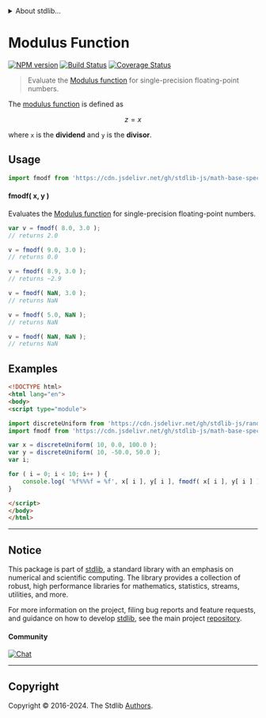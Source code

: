 <!--

@license Apache-2.0

Copyright (c) 2024 The Stdlib Authors.

Licensed under the Apache License, Version 2.0 (the "License");
you may not use this file except in compliance with the License.
You may obtain a copy of the License at

   http://www.apache.org/licenses/LICENSE-2.0

Unless required by applicable law or agreed to in writing, software
distributed under the License is distributed on an "AS IS" BASIS,
WITHOUT WARRANTIES OR CONDITIONS OF ANY KIND, either express or implied.
See the License for the specific language governing permissions and
limitations under the License.

-->


<details>
  <summary>
    About stdlib...
  </summary>
  <p>We believe in a future in which the web is a preferred environment for numerical computation. To help realize this future, we've built stdlib. stdlib is a standard library, with an emphasis on numerical and scientific computation, written in JavaScript (and C) for execution in browsers and in Node.js.</p>
  <p>The library is fully decomposable, being architected in such a way that you can swap out and mix and match APIs and functionality to cater to your exact preferences and use cases.</p>
  <p>When you use stdlib, you can be absolutely certain that you are using the most thorough, rigorous, well-written, studied, documented, tested, measured, and high-quality code out there.</p>
  <p>To join us in bringing numerical computing to the web, get started by checking us out on <a href="https://github.com/stdlib-js/stdlib">GitHub</a>, and please consider <a href="https://opencollective.com/stdlib">financially supporting stdlib</a>. We greatly appreciate your continued support!</p>
</details>

# Modulus Function

[![NPM version][npm-image]][npm-url] [![Build Status][test-image]][test-url] [![Coverage Status][coverage-image]][coverage-url] <!-- [![dependencies][dependencies-image]][dependencies-url] -->

> Evaluate the [Modulus function][modulus-function] for single-precision floating-point numbers.

<section class="intro">

The [modulus function][modulus-function] is defined as

<!-- <equation class="equation" label="eq:modulus_function" align="center" raw="z = x%y" alt="Modulus function"> -->

```math
z = x%y
```

<!-- </equation> -->

where `x` is the **dividend** and `y` is the **divisor**.

</section>

<!-- /.intro -->



<section class="usage">

## Usage

```javascript
import fmodf from 'https://cdn.jsdelivr.net/gh/stdlib-js/math-base-special-fmodf@esm/index.mjs';
```

#### fmodf( x, y )

Evaluates the [Modulus function][modulus-function] for single-precision floating-point numbers.

```javascript
var v = fmodf( 8.0, 3.0 );
// returns 2.0

v = fmodf( 9.0, 3.0 );
// returns 0.0

v = fmodf( 8.9, 3.0 );
// returns ~2.9

v = fmodf( NaN, 3.0 );
// returns NaN

v = fmodf( 5.0, NaN );
// returns NaN

v = fmodf( NaN, NaN );
// returns NaN
```

</section>

<!-- /.usage -->

<section class="examples">

## Examples

<!-- eslint no-undef: "error" -->

```html
<!DOCTYPE html>
<html lang="en">
<body>
<script type="module">

import discreteUniform from 'https://cdn.jsdelivr.net/gh/stdlib-js/random-array-discrete-uniform@esm/index.mjs';
import fmodf from 'https://cdn.jsdelivr.net/gh/stdlib-js/math-base-special-fmodf@esm/index.mjs';

var x = discreteUniform( 10, 0.0, 100.0 );
var y = discreteUniform( 10, -50.0, 50.0 );
var i;

for ( i = 0; i < 10; i++ ) {
    console.log( '%f%%%f = %f', x[ i ], y[ i ], fmodf( x[ i ], y[ i ] ) );
}

</script>
</body>
</html>
```

</section>

<!-- /.examples -->

<!-- C interface documentation. -->



<!-- Section for related `stdlib` packages. Do not manually edit this section, as it is automatically populated. -->

<section class="related">

</section>

<!-- /.related -->

<!-- Section for all links. Make sure to keep an empty line after the `section` element and another before the `/section` close. -->


<section class="main-repo" >

* * *

## Notice

This package is part of [stdlib][stdlib], a standard library with an emphasis on numerical and scientific computing. The library provides a collection of robust, high performance libraries for mathematics, statistics, streams, utilities, and more.

For more information on the project, filing bug reports and feature requests, and guidance on how to develop [stdlib][stdlib], see the main project [repository][stdlib].

#### Community

[![Chat][chat-image]][chat-url]

---

## Copyright

Copyright &copy; 2016-2024. The Stdlib [Authors][stdlib-authors].

</section>

<!-- /.stdlib -->

<!-- Section for all links. Make sure to keep an empty line after the `section` element and another before the `/section` close. -->

<section class="links">

[npm-image]: http://img.shields.io/npm/v/@stdlib/math-base-special-fmodf.svg
[npm-url]: https://npmjs.org/package/@stdlib/math-base-special-fmodf

[test-image]: https://github.com/stdlib-js/math-base-special-fmodf/actions/workflows/test.yml/badge.svg?branch=main
[test-url]: https://github.com/stdlib-js/math-base-special-fmodf/actions/workflows/test.yml?query=branch:main

[coverage-image]: https://img.shields.io/codecov/c/github/stdlib-js/math-base-special-fmodf/main.svg
[coverage-url]: https://codecov.io/github/stdlib-js/math-base-special-fmodf?branch=main

<!--

[dependencies-image]: https://img.shields.io/david/stdlib-js/math-base-special-fmodf.svg
[dependencies-url]: https://david-dm.org/stdlib-js/math-base-special-fmodf/main

-->

[chat-image]: https://img.shields.io/gitter/room/stdlib-js/stdlib.svg
[chat-url]: https://app.gitter.im/#/room/#stdlib-js_stdlib:gitter.im

[stdlib]: https://github.com/stdlib-js/stdlib

[stdlib-authors]: https://github.com/stdlib-js/stdlib/graphs/contributors

[umd]: https://github.com/umdjs/umd
[es-module]: https://developer.mozilla.org/en-US/docs/Web/JavaScript/Guide/Modules

[deno-url]: https://github.com/stdlib-js/math-base-special-fmodf/tree/deno
[deno-readme]: https://github.com/stdlib-js/math-base-special-fmodf/blob/deno/README.md
[umd-url]: https://github.com/stdlib-js/math-base-special-fmodf/tree/umd
[umd-readme]: https://github.com/stdlib-js/math-base-special-fmodf/blob/umd/README.md
[esm-url]: https://github.com/stdlib-js/math-base-special-fmodf/tree/esm
[esm-readme]: https://github.com/stdlib-js/math-base-special-fmodf/blob/esm/README.md
[branches-url]: https://github.com/stdlib-js/math-base-special-fmodf/blob/main/branches.md

[modulus-function]: https://en.wikipedia.org/wiki/Remainder

<!-- <related-links> -->

<!-- </related-links> -->

</section>

<!-- /.links -->
